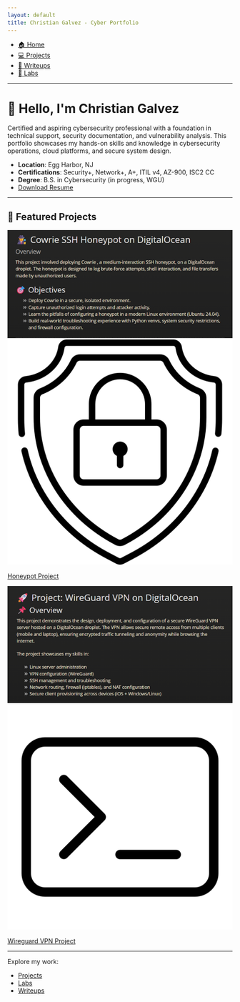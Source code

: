 ```yaml
---
layout: default
title: Christian Galvez - Cyber Portfolio
---
```


<nav class="navbar">
  <ul>
    <li><a href="./index.md">🏠 Home</a></li>
    <li><a href="./projects.md">💻 Projects</a></li>
    <li><a href="./writeups.md">📝 Writeups</a></li>
    <li><a href="./labs.md">🔨 Labs</a></li>
  </ul>
</nav>

---

# 👋 Hello, I'm Christian Galvez

Certified and aspiring cybersecurity professional with a foundation in technical support, security documentation, and vulnerability analysis. This portfolio showcases my hands-on skills and knowledge in cybersecurity operations, cloud platforms, and secure system design.

- **Location**: Egg Harbor, NJ
- **Certifications**: Security+, Network+, A+, ITIL v4, AZ-900, ISC2 CC
- **Degree**: B.S. in Cybersecurity (in progress, WGU)
- [Download Resume](assets/Resume.pdf)

---

## 🌟 Featured Projects  

<body>
  <div class="project-grid">
    <div class="project-card">
      <a href="writeups/honeypot-project.html">
        <div class="thumbnail-wrapper">
          <img src="assets/honeypot-thumbnail.png" alt="Honeypot Project" class="thumbnail">
          <img src="assets/shield.png" alt="Project Icon" class="icon">
        </div>
        <p>Honeypot Project</p>
      </a>
    </div>

   <div class="project-card">
      <a href="writeups/vpn-project.html">
        <div class="thumbnail-wrapper">
          <img src="assets/Wireguard-thumbnail.png" alt="Other Project" class="thumbnail">
          <img src="assets/terminal.png" alt="Project Icon" class="icon">
        </div>
        <p>Wireguard VPN Project</p>
      </a>
    </div>
  </div>
</body>
<head>
  <meta charset="UTF-8">
  <title>My Portfolio</title>
  <style>

  .project-grid {
  display: flex;
  gap: 20px;
  justify-content: center;
  align-items: stretch; /* ensures all cards have same height */
  margin-top: 20px;
}

.project-card {
  position: relative;
  width: 250px;
  text-align: center;
  display: flex;
  flex-direction: column; /* stack thumbnail + caption */
  justify-content: space-between; /* keeps spacing even */
}

.thumbnail-wrapper {
  position: relative;
  width: 100%;
  flex-grow: 1; /* allows thumbnails to fill same height */
}

.thumbnail {
  width: 100%;
  display: block;
  border-radius: 8px;
  height: 200px; /* force all thumbnails same height */
  object-fit: cover; /* maintains aspect ratio without stretching */
}

.icon {
  position: absolute;
  top: 50%;
  left: 50%;
  transform: translate(-50%, -50%);
  width: 60px;
  height: 60px;
  opacity: 0;
  transition: opacity 0.3s ease;
}

.thumbnail-wrapper:hover .icon {
  opacity: 1;
  cursor: pointer;
}

.project-card p {
  margin-top: 10px;
  font-weight: bold;
}

  </style>
</head>


---

Explore my work:
- [Projects](projects.md)
- [Labs](labs.md)
- [Writeups](writeups.md)
